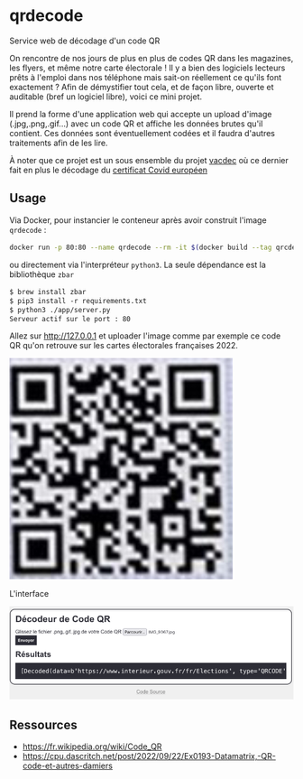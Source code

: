 # qrdecode

Service web de décodage d'un code QR

On rencontre de nos jours de plus en plus de codes QR dans les magazines, les flyers, et même notre carte électorale ! Il y a bien des logiciels lecteurs prêts à l'emploi dans nos téléphone mais sait-on réellement ce qu'ils font exactement ? Afin de démystifier tout cela, et de façon libre, ouverte et auditable (bref un logiciel libre), voici ce mini projet.

Il prend la forme d'une application web qui accepte un upload d'image (.jpg,.png,.gif...) avec un code QR et affiche les données brutes qu'il contient. Ces données sont éventuellement codées et il faudra d'autres traitements afin de les lire.

À noter que ce projet est un sous ensemble du projet [vacdec](https://github.com/aerogus/vacdec) où ce dernier fait en plus le décodage du [certificat Covid européen](https://fr.wikipedia.org/wiki/Passe_sanitaire_europ%C3%A9en)

## Usage

Via Docker, pour instancier le conteneur après avoir construit l'image `qrdecode` :

```bash
docker run -p 80:80 --name qrdecode --rm -it $(docker build --tag qrcdecode --quiet .)
```

ou directement via l'interpréteur `python3`. La seule dépendance est la bibliothèque `zbar`

```
$ brew install zbar
$ pip3 install -r requirements.txt
$ python3 ./app/server.py
Serveur actif sur le port : 80
```

Allez sur http://127.0.0.1 et uploader l'image comme par exemple ce code QR qu'on retrouve sur les cartes électorales françaises 2022.

![qrcode](qrcode.jpg)

L'interface

![capture](screenshot.png)

## Ressources

- https://fr.wikipedia.org/wiki/Code_QR
- https://cpu.dascritch.net/post/2022/09/22/Ex0193-Datamatrix,-QR-code-et-autres-damiers
